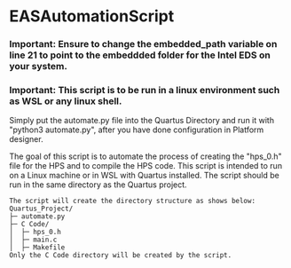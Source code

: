 # EASAutomationScript

### Important: Ensure to change the embedded_path variable on line 21 to point to the embeddded folder for the Intel EDS on your system.
### Important: This script is to be run in a linux environment such as WSL or any linux shell.

Simply put the automate.py file into the Quartus Directory and run it with "python3 automate.py", after you have done configuration in Platform designer.

The goal of this script is to automate the process of creating the "hps_0.h" file for the HPS and to compile the HPS code.
This script is intended to run on a Linux machine or in WSL with Quartus installed.
The script should be run in the same directory as the Quartus project.

```
The script will create the directory structure as shows below:
Quartus_Project/
├─ automate.py
├─ C Code/
│  ├─ hps_0.h
│  ├─ main.c
│  ├─ Makefile
Only the C Code directory will be created by the script.
```
